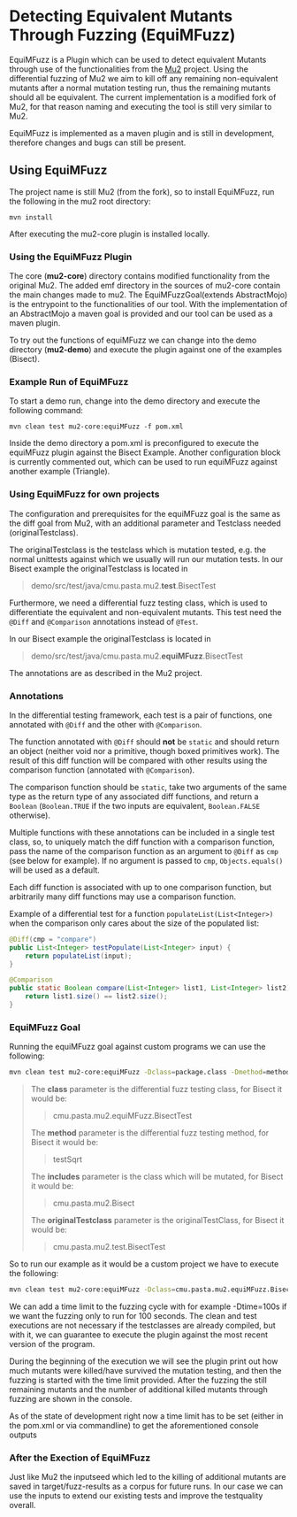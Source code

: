 # Detecting Equivalent Mutants Through Fuzzing (EquiMFuzz)

EquiMFuzz is a Plugin which can be used to detect equivalent Mutants through use of the functionalities
from the [Mu2](https://github.com/cmu-pasta/mu2) project. Using the differential fuzzing of Mu2 we
aim to kill off any remaining non-equivalent mutants after a normal mutation testing run, thus the
remaining mutants should all be equivalent. The current implementation is a modified fork of Mu2, for that
reason naming and executing the tool is still very similar to Mu2.

EquiMFuzz is implemented as a maven plugin and is still in development, therefore changes and bugs
can still be present.



## Using EquiMFuzz
The project name is still Mu2 (from the fork), so to install EquiMFuzz,
run the following in the mu2 root directory:

```
mvn install
```

After executing the mu2-core plugin is installed locally.


### Using the EquiMFuzz Plugin

The core (**mu2-core**) directory contains modified functionality from the original Mu2. The added emf directory in the
sources of mu2-core contain the main changes made to mu2. The EquiMFuzzGoal(extends AbstractMojo) is the entrypoint to the
functionalities of our tool. With the implementation of an AbstractMojo a maven goal is provided and our tool
can be used as a maven plugin.

To try out the functions of equiMFuzz we can change into the demo directory (**mu2-demo**) and execute the
plugin against one of the examples (Bisect).

### Example Run of EquiMFuzz

To start a demo run, change into the demo directory and execute the following command:

```
mvn clean test mu2-core:equiMFuzz -f pom.xml
```

Inside the demo directory a pom.xml is preconfigured to execute the equiMFuzz plugin against the
Bisect Example. Another configuration block is currently commented out, which can be used to run equiMFuzz
against another example (Triangle).


### Using EquiMFuzz for own projects
The configuration and prerequisites for the equiMFuzz goal is the same as the diff goal from Mu2, with
an additional parameter and Testclass needed (originalTestclass).

The originalTestclass is the testclass which is mutation tested, e.g. the normal unittests against which
we usually will run our mutation tests.
In our Bisect example the originalTestclass is located in
> demo/src/test/java/cmu.pasta.mu2.**test**.BisectTest

Furthermore, we need a differential fuzz testing class, which is used to differentiate the equivalent and
non-equivalent mutants. This test need the `@Diff` and `@Comparison` annotations instead of `@Test`.

In our Bisect example the originalTestclass is located in
> demo/src/test/java/cmu.pasta.mu2.**equiMFuzz**.BisectTest


The annotations are as described in the Mu2 project.

### Annotations

In the differential testing framework, each test is a pair of functions, one annotated with `@Diff` and the other with `@Comparison`.

The function annotated with `@Diff` should **not** be `static` and should return an object (neither void nor a primitive, though boxed primitives work).
The result of this diff function will be compared with other results using the comparison function (annotated with `@Comparison`).

The comparison function should be `static`, take two arguments of the same type as the return type of any associated diff functions, and return a `Boolean`
(`Boolean.TRUE` if the two inputs are equivalent, `Boolean.FALSE` otherwise).

Multiple functions with these annotations can be included in a single test class, so, to uniquely match the diff function with a comparison function,
pass the name of the comparison function as an argument to `@Diff` as `cmp` (see below for example). If no argument is passed to `cmp`, `Objects.equals()`
will be used as a default.

Each diff function is associated with up to one comparison function, but arbitrarily many diff functions may use a comparison function.

Example of a differential test for a function `populateList(List<Integer>)` when the comparison only cares about the size of the populated list:

```java
@Diff(cmp = "compare")
public List<Integer> testPopulate(List<Integer> input) {
    return populateList(input);
}

@Comparison
public static Boolean compare(List<Integer> list1, List<Integer> list2) {
    return list1.size() == list2.size();
}
```

### EquiMFuzz Goal

Running the equiMFuzz goal against custom programs we can use the following:

```sh
mvn clean test mu2-core:equiMFuzz -Dclass=package.class -Dmethod=method -Dincludes=prefix -DoriginalTestclass=originalTestclass.class
```
>The **class** parameter is the differential fuzz testing class, for Bisect it would be:
>>cmu.pasta.mu2.equiMFuzz.BisectTest
>
>The **method** parameter is the differential fuzz testing method, for Bisect it would be:
>>testSqrt
>
>The **includes** parameter is the class which will be mutated, for Bisect it would be:
>>cmu.pasta.mu2.Bisect
>
>The **originalTestclass** parameter is the originalTestClass, for Bisect it would be:
>>cmu.pasta.mu2.test.BisectTest

So to run our example as it would be a custom project we have to execute the following:

```sh
mvn clean test mu2-core:equiMFuzz -Dclass=cmu.pasta.mu2.equiMFuzz.BisectTest -Dmethod=testSqrt -Dincludes=cmu.pasta.mu2.Bisect -DoriginalTestclass=cmu.pasta.mu2.test.BisectTest
```
We can add a time limit to the fuzzing cycle with for example -Dtime=100s if we want the fuzzing
only to run for 100 seconds.
The clean and test executions are not necessary if the testclasses are already compiled, but with it,
we can guarantee to execute the plugin against the most recent version of the program.

During the beginning of the execution we will see the plugin print out how much mutants were killed/have
survived the mutation testing, and then the fuzzing is started with the time limit provided. After the fuzzing
the still remaining mutants and the number of additional killed mutants through fuzzing are shown in the console.

As of the state of development right now a time limit has to be set (either in the pom.xml or via commandline) to get the aforementioned console outputs


### After the Exection of EquiMFuzz
Just like Mu2 the inputseed which led to the killing of additional mutants are saved in target/fuzz-results as a corpus
for future runs. In our case we can use the inputs to extend our existing tests and improve the testquality overall. 
